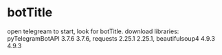 # botTitle
open telegream to start, look for botTitle.
  download libraries: pyTelegramBotAPI	3.7.6	3.7.6, requests	2.25.1	2.25.1, beautifulsoup4	4.9.3	4.9.3
